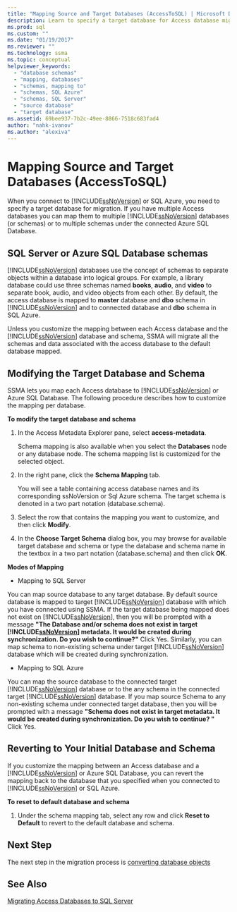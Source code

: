 ```yaml
---
title: "Mapping Source and Target Databases (AccessToSQL) | Microsoft Docs"
description: Learn to specify a target database for Access database migration to SQL Server or Azure SQL Database, including multiple databases to multiple databases.
ms.prod: sql
ms.custom: ""
ms.date: "01/19/2017"
ms.reviewer: ""
ms.technology: ssma
ms.topic: conceptual
helpviewer_keywords: 
  - "database schemas"
  - "mapping, databases"
  - "schemas, mapping to"
  - "schemas, SQL Azure"
  - "schemas, SQL Server"
  - "source database"
  - "target database"
ms.assetid: 69bee937-7b2c-49ee-8866-7518c683fad4
author: "nahk-ivanov"
ms.author: "alexiva"
---
```

# Mapping Source and Target Databases (AccessToSQL)
When you connect to [!INCLUDE[ssNoVersion](../../includes/ssnoversion-md.md)] or SQL Azure, you need to specify a target database for migration. If you have multiple Access databases you can map them to multiple [!INCLUDE[ssNoVersion](../../includes/ssnoversion-md.md)] databases (or schemas) or to multiple schemas under the connected Azure SQL Database.  
  
## SQL Server or Azure SQL Database schemas  
[!INCLUDE[ssNoVersion](../../includes/ssnoversion-md.md)] databases use the concept of schemas to separate objects within a database into logical groups. For example, a library database could use three schemas named **books**, **audio**, and **video** to separate book, audio, and video objects from each other. By default, the access database is mapped to **master** database and **dbo** schema in [!INCLUDE[ssNoVersion](../../includes/ssnoversion-md.md)] and to connected database and **dbo** schema in SQL Azure.  
  
Unless you customize the mapping between each Access database and the [!INCLUDE[ssNoVersion](../../includes/ssnoversion-md.md)] database and schema, SSMA will migrate all the schemas and data associated with the access database to the default database mapped.  
  
## Modifying the Target Database and Schema  
SSMA lets you map each Access database to [!INCLUDE[ssNoVersion](../../includes/ssnoversion-md.md)] or Azure SQL Database. The following procedure describes how to customize the mapping per database.  
  
**To modify the target database and schema**  
  
1.  In the Access Metadata Explorer pane, select **access-metadata**.  
  
    Schema mapping is also available when you select the **Databases** node or any database node. The schema mapping list is customized for the selected object.  
  
2.  In the right pane, click the **Schema Mapping** tab.  
  
    You will see a table containing access database names and its corresponding ssNoVersion or Sql Azure schema. The target schema is denoted in a two part notation (database.schema).  
  
3.  Select the row that contains the mapping you want to customize, and then click **Modify**.  
  
4.  In the **Choose Target Schema** dialog box, you may browse for available target database and schema or type the database and schema name in the textbox in a two part notation (database.schema) and then click **OK**.  
  
**Modes of Mapping**  
  
-   Mapping to SQL Server  
  
You can map source database to any target database. By default source database is mapped to target [!INCLUDE[ssNoVersion](../../includes/ssnoversion-md.md)] database with which you have connected using SSMA. If the target database being mapped does not exist on [!INCLUDE[ssNoVersion](../../includes/ssnoversion-md.md)], then you will be prompted with a message **"The Database and/or schema does not exist in target [!INCLUDE[ssNoVersion](../../includes/ssnoversion-md.md)] metadata. It would be created during synchronization. Do you wish to continue?"** Click Yes. Similarly, you can map schema to non-existing schema under target [!INCLUDE[ssNoVersion](../../includes/ssnoversion-md.md)] database which will be created during synchronization.  
  
-   Mapping to SQL Azure  
  
You can map the source database to the connected target [!INCLUDE[ssNoVersion](../../includes/ssnoversion-md.md)] database or to the any schema in the connected target [!INCLUDE[ssNoVersion](../../includes/ssnoversion-md.md)] database. If you map source Schema to any non-existing schema under connected target database, then you will be prompted with a message **"Schema does not exist in target metadata. It would be created during synchronization. Do you wish to continue? "** Click Yes.  
  
## Reverting to Your Initial Database and Schema  
If you customize the mapping between an Access database and a [!INCLUDE[ssNoVersion](../../includes/ssnoversion-md.md)] or Azure SQL Database, you can revert the mapping back to the database that you specified when you connected to [!INCLUDE[ssNoVersion](../../includes/ssnoversion-md.md)] or SQL Azure.  
  
**To reset to default database and schema**  
  
1.  Under the schema mapping tab, select any row and click **Reset to Default** to revert to the default database and schema.  
  
## Next Step  
The next step in the migration process is [converting database objects](converting-access-database-objects-accesstosql.md)  
  
## See Also  
[Migrating Access Databases to SQL Server](migrating-access-databases-to-sql-server-azure-sql-db-accesstosql.md)  
  
